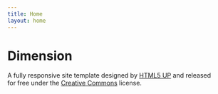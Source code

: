 ```yaml
---
title: Home
layout: home
---
```


# Dimension

A fully responsive site template designed by [HTML5 UP](https://html5up.net) and released
<br>
for free under the [Creative Commons](https://html5up.net/license) license.